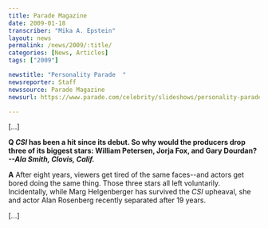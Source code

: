 ```yaml
---
title: Parade Magazine
date: 2009-01-18
transcriber: "Mika A. Epstein"
layout: news
permalink: /news/2009/:title/
categories: [News, Articles]
tags: ["2009"]

newstitle: "Personality Parade  "
newsreporter: Staff
newssource: Parade Magazine
newsurl: https://www.parade.com/celebrity/slideshows/personality-parade/male-film-legends.html?index=9

---
```


[...]

**Q *CSI* has been a hit since its debut. So why would the producers drop three of its biggest stars: William Petersen, Jorja Fox, and Gary Dourdan?
*--Ala Smith, Clovis, Calif.***

**A** After eight years, viewers get tired of the same faces--and actors get bored doing the same thing. Those three stars all left voluntarily. Incidentally, while Marg Helgenberger has survived the *CSI* upheaval, she and actor Alan Rosenberg recently separated after 19 years.

[...]
